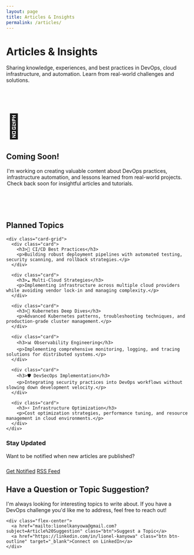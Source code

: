 ```yaml
---
layout: page
title: Articles & Insights
permalink: /articles/
---
```


<div class="hero section-small">
  <div class="wrapper">
    <h1>Articles & Insights</h1>
    <p class="hero-subtitle">Sharing knowledge, experiences, and best practices in DevOps, cloud infrastructure, and automation. Learn from real-world challenges and solutions.</p>
  </div>
</div>

<section class="section-standard">
  <div class="wrapper">

<div class="text-center" style="padding: 4rem 0;">
  <div style="font-size: 4rem; margin-bottom: 2rem;">📝</div>
  <h2>Coming Soon!</h2>
  <p class="text-muted" style="max-width: 500px; margin: 0 auto;">
    I'm working on creating valuable content about DevOps practices, infrastructure automation, and lessons learned from real-world projects. Check back soon for insightful articles and tutorials.
  </p>
</div>

<section class="section-alt">
  <div class="wrapper">
    <h2 class="text-center mb-3">Planned Topics</h2>
    
    <div class="card-grid">
      <div class="card">
        <h3>🚀 CI/CD Best Practices</h3>
        <p>Building robust deployment pipelines with automated testing, security scanning, and rollback strategies.</p>
      </div>
      
      <div class="card">
        <h3>☁️ Multi-Cloud Strategies</h3>
        <p>Implementing infrastructure across multiple cloud providers while avoiding vendor lock-in and managing complexity.</p>
      </div>
      
      <div class="card">
        <h3>🔧 Kubernetes Deep Dives</h3>
        <p>Advanced Kubernetes patterns, troubleshooting techniques, and production-grade cluster management.</p>
      </div>
      
      <div class="card">
        <h3>📊 Observability Engineering</h3>
        <p>Implementing comprehensive monitoring, logging, and tracing solutions for distributed systems.</p>
      </div>
      
      <div class="card">
        <h3>🛡️ DevSecOps Implementation</h3>
        <p>Integrating security practices into DevOps workflows without slowing down development velocity.</p>
      </div>
      
      <div class="card">
        <h3>⚡ Infrastructure Optimization</h3>
        <p>Cost optimization strategies, performance tuning, and resource management in cloud environments.</p>
      </div>
    </div>
  </div>
</section>

<section class="section-standard">
  <div class="wrapper text-center">
    <div class="card" style="max-width: 600px; margin: 0 auto;">
      <h3>Stay Updated</h3>
      <p class="text-muted">Want to be notified when new articles are published?</p>
      <div class="flex-center" style="margin-top: 1.5rem;">
        <a href="mailto:lionelkanyowa@gmail.com?subject=Article%20Notifications" class="btn">Get Notified</a>
        <a href="/feed.xml" class="btn btn-outline">RSS Feed</a>
      </div>
    </div>
  </div>
</section>

  </div>
</section>

<section class="section-standard">
  <div class="wrapper text-center">
    <h2>Have a Question or Topic Suggestion?</h2>
    <p class="text-muted mb-2">
      I'm always looking for interesting topics to write about. If you have a DevOps challenge you'd like me to address, feel free to reach out!
    </p>
    
    <div class="flex-center">
      <a href="mailto:lionelkanyowa@gmail.com?subject=Article%20Suggestion" class="btn">Suggest a Topic</a>
      <a href="https://linkedin.com/in/lionel-kanyowa" class="btn btn-outline" target="_blank">Connect on LinkedIn</a>
    </div>
  </div>
</section>